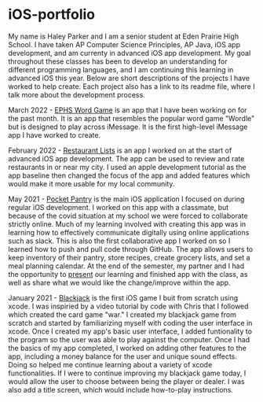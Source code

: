# iOS-portfolio

My name is Haley Parker and I am a senior student at Eden Prairie High School. I have taken AP Computer Science Principles, AP Java, iOS app development, and am currenty in advanced iOS app development. My goal throughout these classes has been to develop an understanding for different programming languages, and I am continuing this learning in advanced iOS this year. Below are short descriptions of the projects I have worked to help create. Each project also has a link to its readme file, where I talk more about the development process.

March 2022 - [EPHS Word Game](https://github.com/90306479/MessagingApp) is an app that I have been working on for the past month. It is an app that resembles the popular word game "Wordle" but is designed to play across iMessage. It is the first high-level iMessage app I have worked to create.

February 2022 - [Restaurant Lists](https://github.com/90306479/newRestaurants.git) is an app I worked on at the start of advanced iOS app development. The app can be used to review and rate restaurants in or near my city. I used an apple development tutorial as the app baseline then changed the focus of the app and added features which would make it more usable for my local community.

May 2021 - [Pocket Pantry](https://github.com/EPHS-iOS/GroceryTest.git) is the main iOS application I focused on during regular iOS development. I worked on this app with a classmate, but because of the covid situation at my school we were forced to collaborate strictly online. Much of my learning involved with creating this app was in learning how to effectively communicate digitally using online applications such as slack. This is also the first collaborative app I worked on so I learned how to push and pull code through GitHub. The app allows users to keep inventory of their pantry, store recipes, create grocery lists, and set a meal planning calendar. At the end of the semester, my partner and I had the opportunity to [present](https://docs.google.com/presentation/d/1nVmY10nGP_ObAj1-P91eLsXleMsBEFvc_LefuGG2nTY/edit?usp=sharing) our learning and finished app with the class, as well as share what we would like the change/improve within the app.

January 2021 - [Blackjack](https://github.com/90306479/blackjack.git) is the first iOS game I buit from scratch using xcode. I was inspiried by a video tutorial by code with Chris that I followed which created the card game "war." I created my blackjack game from scratch and started by familiarizing myself with coding the user interface in xcode. Once I created my app's basic user interface, I added funtionality to the program so the user was able to play against the computer. Once I had the basics of my app completed, I worked on adding other features to the app, including a money balance for the user and unique sound effects. Doing so helped me continue learning about a variety of xcode functionalities. If I were to continue improving my blackjack game today, I would allow the user to choose between being the player or dealer. I was also add a title screen, which would include how-to-play instructions.


